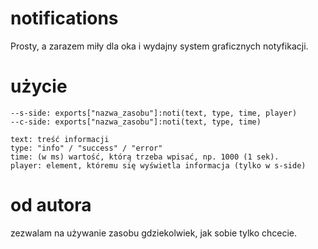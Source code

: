 # notifications
Prosty, a zarazem miły dla oka i wydajny system graficznych notyfikacji.
# użycie
```
--s-side: exports["nazwa_zasobu"]:noti(text, type, time, player)
--c-side: exports["nazwa_zasobu"]:noti(text, type, time)
```
```
text: treść informacji
type: "info" / "success" / "error"
time: (w ms) wartość, którą trzeba wpisać, np. 1000 (1 sek).
player: element, któremu się wyświetla informacja (tylko w s-side)
```
# od autora
zezwalam na używanie zasobu gdziekolwiek, jak sobie tylko chcecie.
